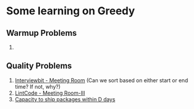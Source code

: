 # Some learning on Greedy
## Warmup Problems
1. 

## Quality Problems
1. [Interviewbit - Meeting Room](https://www.interviewbit.com/problems/meeting-rooms/) (Can we sort based on either start or end time? If not, why?)
2. [LintCode - Meeting Room-III](https://www.lintcode.com/problem/1897/)
3. [Capacity to ship packages within D days](https://leetcode.com/problems/capacity-to-ship-packages-within-d-days/)
